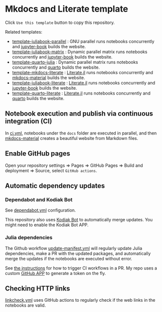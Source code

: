 # Mkdocs and Literate template

Click `Use this template` button to copy this repository.

Related templates:

- [template-juliabook-parallel](https://github.com/ww-jl/template-juliabook-parallel) : GNU parallel runs notebooks concurrently and [jupyter-book][] builds the website.
- [template-juliabook-matrix](https://github.com/ww-jl/template-juliabook-matrix) : Dynamic parallel matrix runs notebooks concurrently and [jupyter-book][] builds the website.
- [template-quarto-julia](https://github.com/ww-jl/template-quarto-julia) : Dynamic parallel matrix runs notebooks concurrently and [quarto][] builds the website.
- [template-mkdocs-literate](https://github.com/ww-jl/template-mkdocs-literate) : [Literate.jl][] runs notebooks concurrently and [mkdocs-material][] builds the website.
- [template-juliabook-literate](https://github.com/ww-jl/template-juliabook-literate) : [Literate.jl][] runs notebooks concurrently and [jupyter-book][] builds the website.
- [template-quarto-literate](https://github.com/ww-jl/template-quarto-literate) : [Literate.jl][] runs notebooks concurrently and [quarto][] builds the website.

[quarto]: https://quarto.org
[jupyter-book]: https://jupyterbook.org
[Literate.jl]: https://github.com/fredrikekre/Literate.jl
[mkdocs-material]: https://squidfunk.github.io/mkdocs-material

## Notebook execution and publish via continuous integration (CI)

In [ci.yml](.github/workflows/ci.yml), notebooks under the `docs` folder are executed in parallel, and then [mkdocs-material][] creates a beautiful website from Markdown files.

## Enable GitHub pages

Open your repository settings => Pages => GitHub Pages => Build and deployment => Source, select `GitHub actions`.

## Automatic dependency updates

###  Dependabot and Kodiak Bot

See [dependabot.yml](.github/dependabot.yml) configuration.

This repository also uses [Kodiak Bot](https://kodiakhq.com/docs/quickstart) to automatically merge updates. You might need to enable the Kodiak Bot APP.

### Julia dependencies

The Github workflow [update-manifest.yml](.github/workflows/update-manifest.yml) will regularly update Julia dependencies, make a PR with the updated packages, and automatically merge the updates if the notebooks are executed without error.

See [the instructions](https://github.com/peter-evans/create-pull-request/blob/main/docs/concepts-guidelines.md#triggering-further-workflow-runs) for how to trigger CI workflows in a PR. My repo uses a custom [GitHub APP](https://github.com/peter-evans/create-pull-request/blob/main/docs/concepts-guidelines.md#authenticating-with-github-app-generated-tokens) to generate a token on the fly.

## Checking HTTP links

[linkcheck.yml](.github/workflows/linkcheck.yml) uses GitHub actions to regularly check if the web links in the notebooks are valid.
